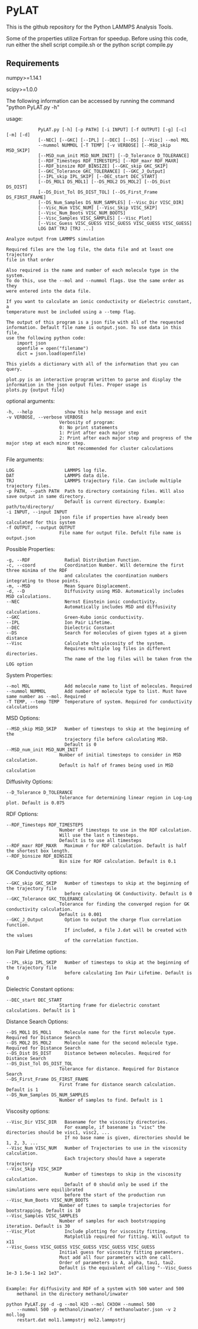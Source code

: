 # PyLAT

This is the github repository for the Python LAMMPS Analysis Tools. 

Some of the properties utilize Fortran for speedup. Before using this code, run either the shell script compile.sh or the python script compile.py

## Requirements
numpy>=1.14.1

scipy>=1.0.0

The following information can be accessed by running the command "python PyLAT.py -h"

usage: 

                PyLAT.py [-h] [-p PATH] [-i INPUT] [-f OUTPUT] [-g] [-c] [-m] [-d]
                [--NEC] [--GKC] [--IPL] [--DEC] [--DS] [--Visc] --mol MOL
                --nummol NUMMOL [-T TEMP] [-v VERBOSE] [--MSD_skip MSD_SKIP]
                [--MSD_num_init MSD_NUM_INIT] [--D_Tolerance D_TOLERANCE]
                [--RDF_Timesteps RDF_TIMESTEPS] [--RDF_maxr RDF_MAXR]
                [--RDF_binsize RDF_BINSIZE] [--GKC_skip GKC_SKIP]
                [--GKC_Tolerance GKC_TOLERANCE] [--GKC_J_Output]
                [--IPL_skip IPL_SKIP] [--DEC_start DEC_START]
                [--DS_MOL1 DS_MOL1] [--DS_MOL2 DS_MOL2] [--DS_Dist DS_DIST]
                [--DS_Dist_Tol DS_DIST_TOL] [--DS_First_Frame DS_FIRST_FRAME]
                [--DS_Num_Samples DS_NUM_SAMPLES] [--Visc_Dir VISC_DIR]
                [--Visc_Num VISC_NUM] [--Visc_Skip VISC_SKIP]
                [--Visc_Num_Boots VISC_NUM_BOOTS]
                [--Visc_Samples VISC_SAMPLES] [--Visc_Plot]
                [--Visc_Guess VISC_GUESS VISC_GUESS VISC_GUESS VISC_GUESS]
                LOG DAT TRJ [TRJ ...]

    Analyze output from LAMMPS simulation
    
    Required files are the log file, the data file and at least one trajectory
    file in that order
    
    Also required is the name and number of each molecule type in the system. 
    To do this, use the --mol and --nummol flags. Use the same order as they
    were entered into the data file. 
    
    If you want to calculate an ionic conductivity or dielectric constant, a 
    temperature must be included using a --temp flag. 
    
    The output of this program is a json file with all of the requested 
    information. Default file name is output.json. To use data in this file,
    use the following python code:
        import json
        openfile = open("filename")
        dict = json.load(openfile)
        
    This yields a dictionary with all of the information that you can query.
    
    plot.py is an interactive program written to parse and display the 
    information in the json output files. Proper usage is
    plots.py {output file}
    

optional arguments:

    -h, --help            show this help message and exit
    -v VERBOSE, --verbose VERBOSE
                        Verbosity of program: 
                        0: No print statements 
                        1: Print after each major step 
                        2: Print after each major step and progress of the major step at each minor step. 
                           Not recommended for cluster calculations

File arguments:

    LOG                   LAMMPS log file.
    DAT                   LAMMPS data dile.
    TRJ                   LAMMPS trajectory file. Can include multiple trajectory files.
    -p PATH, --path PATH  Path to directory containing files. Will also save output in same directory. 
                          Default is current directory. Example: path/to/directory/
    -i INPUT, --input INPUT
                        json file if properties have already been calculated for this system
    -f OUTPUT, --output OUTPUT
                        File name for output file. Defult file name is output.json

Possible Properties:

    -g, --RDF             Radial Distribution Function.
    -c, --coord           Coordination Number. Will determine the first three minima of the RDF 
                          and calculates the coordination numbers integrating to those points.
    -m, --MSD             Mean Square Displacement.
    -d, --D               Diffusivity using MSD. Automatically includes MSD calculations.
    --NEC                 Nernst Einstein ionic conductivity. 
                          Automatically includes MSD and diffusivity calculations.
    --GKC                 Green-Kubo ionic conductivity.
    --IPL                 Ion Pair Lifetime.
    --DEC                 Dielectric Constant
    --DS                  Search for molecules of given types at a given distance
    --Visc                Calculate the viscosity of the system. 
                          Requires multiple log files in different directories. 
                          The name of the log files will be taken from the LOG option

System Properties:

    --mol MOL             Add molecule name to list of molecules. Required
    --nummol NUMMOL       Add number of molecule type to list. Must have same number as --mol. Required
    -T TEMP, --temp TEMP  Temperature of system. Required for conductivity calculations

MSD Options:

    --MSD_skip MSD_SKIP   Number of timesteps to skip at the beginning of the 
                          trajectory file before calculating MSD. 
                          Default is 0
    --MSD_num_init MSD_NUM_INIT
                        Number of initial timesteps to consider in MSD calculation. 
                        Default is half of frames being used in MSD calculation

Diffusivity Options:

    --D_Tolerance D_TOLERANCE
                        Tolerance for determining linear region in Log-Log plot. Default is 0.075

RDF Options:

    --RDF_Timesteps RDF_TIMESTEPS
                        Number of timesteps to use in the RDF calculation. 
                        Will use the last n timesteps. 
                        Default is to use all timesteps
    --RDF_maxr RDF_MAXR   Maximum r for RDF calculation. Default is half the shortest box length.
    --RDF_binsize RDF_BINSIZE
                        Bin size for RDF calculation. Default is 0.1

GK Conductivity options:
  
    --GKC_skip GKC_SKIP   Number of timesteps to skip at the beginning of the trajectory file 
                          before calculating GK Conductivity. Default is 0
    --GKC_Tolerance GKC_TOLERANCE
                        Tolerance for finding the converged region for GK conductivity calculation. 
                        Default is 0.001
    --GKC_J_Output        Option to output the charge flux correlation function. 
                          If included, a file J.dat will be created with the values 
                          of the correlation function.

Ion Pair Lifetime options:

    --IPL_skip IPL_SKIP   Number of timesteps to skip at the beginning of the trajectory file 
                          before calculating Ion Pair Lifetime. Default is 0

Dielectric Constant options:

    --DEC_start DEC_START
                        Starting frame for dielectric constant calculations. Default is 1

Distance Search Options:

    --DS_MOL1 DS_MOL1     Molecule name for the first molecule type. Required for Distance Search
    --DS_MOL2 DS_MOL2     Molecule name for the second molecule type. Required for Distance Search
    --DS_Dist DS_DIST     Distance between molecules. Required for Distance Search
    --DS_Dist_Tol DS_DIST_TOL
                        Tolerance for distance. Required for Distance Search
    --DS_First_Frame DS_FIRST_FRAME
                        First frame for distance search calculation. Default is 1
    --DS_Num_Samples DS_NUM_SAMPLES
                        Number of samples to find. Default is 1

Viscosity options:
  
    --Visc_Dir VISC_DIR   Basename for the viscosity directories. 
                          For example, if basename is "visc" the directories should be visc1, visc2, ... 
                          If no base name is given, directories should be 1, 2, 3, ...
    --Visc_Num VISC_NUM   Number of Trajectories to use in the viscosity calculation. 
                          Each trajectory should have a seperate trajectory
    --Visc_Skip VISC_SKIP
                          Number of timesteps to skip in the viscosity calculation. 
                          Default of 0 should only be used if the simulations were equilibrated 
                          before the start of the production run
    --Visc_Num_Boots VISC_NUM_BOOTS
                        Number of times to sample trajectories for bootstrapping. Default is 10
    --Visc_Samples VISC_SAMPLES
                        Number of samples for each bootstrapping iteration. Default is 30
    --Visc_Plot           Include plotting for viscosity fitting. 
                          Matplotlib required for fitting. Will output to x11
    --Visc_Guess VISC_GUESS VISC_GUESS VISC_GUESS VISC_GUESS
                        Initial guess for viscosity fitting parameters. 
                        Must add all four parameters with one call. 
                        Order of parameters is A, alpha, tau1, tau2. 
                        Default is the equivalent of calling "--Visc_Guess 1e-3 1.5e-1 1e2 1e3".

    
    Example: For diffusivity and RDF of a system with 500 water and 500 
        methanol in the directory methanol/inwater
    
    python PyLAT.py -d -g --mol H2O --mol CH3OH --nummol 500 
        --nummol 500 -p methanol/inwater/ -f methanolwater.json -v 2 mol.log 
        restart.dat mol1.lammpstrj mol2.lammpstrj
    

    
